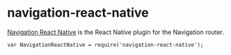 ﻿# navigation-react-native

[Navigation React Native](http://grahammendick.github.io/navigation/) is the React Native plugin for the Navigation router.

    var NavigationReactNative = require('navigation-react-native');
